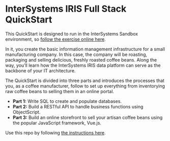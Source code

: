 # InterSystems IRIS Full Stack QuickStart

This QuickStart is designed to run in the InterSystems Sandbox environment, so [follow the exercise online here](https://play.instruqt.com/embed/intersystems/tracks/iris-for-health?token=em_IEo0iBDc0fgagpas).

In it, you create the basic information management infrastructure for a small manufacturing company. In this case, the company will be roasting, packaging and selling delicious, freshly roasted coffee beans. Along the way, you’ll learn how the InterSystems IRIS data platform can serve as the backbone of your IT architecture.

The QuickStart is divided into three parts and introduces the processes that you, as a coffee manufacturer, follow to set up everything from inventorying raw coffee beans to selling them in an online portal.

- **Part 1:** Write SQL to create and populate databases.
- **Part 2:** Build a RESTful API to handle business functions using ObjectScript.
- **Part 3:** Build an online storefront to sell your artisan coffee beans using the popular JavaScript framework, Vue.js.

Use this repo by following [the instructions here](https://gettingstarted.intersystems.com/full-stack/).
